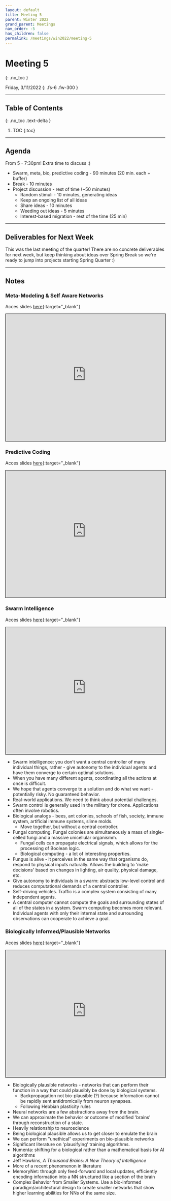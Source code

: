 ```yaml
---
layout: default
title: Meeting 5
parent: Winter 2022
grand_parent: Meetings
nav_order: -5
has_children: false
permalink: /meetings/win2022/meeting-5
---
```


# Meeting 5
{: .no_toc }

Friday, 3/11/2022
{: .fs-6 .fw-300 }

---

## Table of Contents
{: .no_toc .text-delta }

1. TOC
{:toc}

---

## Agenda
From 5 - 7:30pm! Extra time to discuss :)
- Swarm, meta, bio, predictive coding - 90 minutes (20 min. each + buffer)
- Break - 10 minutes
- Project discussion - rest of time (~50 minutes)
  - Random stimuli - 10 minutes, generating ideas
  - Keep an ongoing list of all ideas
  - Share ideas - 10 minutes
  - Weeding out ideas - 5 minutes
  - Interest-based migration - rest of the time (25 min)

---

## Deliverables for Next Week
This was the last meeting of the quarter! There are no concrete deliverables for next week, but keep thinking about ideas over Spring Break so we're ready to jump into projects starting Spring Quarter :)

---

## Notes

### Meta-Modeling & Self Aware Networks
Acces slides [here](https://interactive-intelligence.github.io/files/presentations/win2022/week-5/Meta-Modeling%20&%20Self%20Aware%20Networks.pdf){:target="_blank"}

<iframe src="https://interactive-intelligence.github.io/files/presentations/win2022/week-5/Meta-Modeling%20&%20Self%20Aware%20Networks.pdf" width="100%" height="400" style="border:1px solid black;"></iframe>

### Predictive Coding
Acces slides [here](https://interactive-intelligence.github.io/files/presentations/win2022/week-5/Predictive%20Coding.pdf){:target="_blank"}

<iframe src="https://interactive-intelligence.github.io/files/presentations/win2022/week-5/Predictive%20Coding.pdf" width="100%" height="400" style="border:1px solid black;"></iframe>


### Swarm Intelligence

Acces slides [here](http://interactive-intelligence.github.io/files/presentations/win2022/week-5/Meta-Modeling%20&%20Self%20Aware%20Networks.pdf){:target="_blank"}

<iframe src="http://interactive-intelligence.github.io/files/presentations/win2022/week-5/Meta-Modeling%20&%20Self%20Aware%20Networks.pdf" width="100%" height="400" style="border:1px solid black;"></iframe>

- Swarm intelligence: you don't want a central controller of many individual things, rather - give autonomy to the individual agents and have them converge to certain optimal solutions.
- When you have many different agents, coordinating all the actions at once is difficult.
- We hope that agents converge to a solution and do what we want - potentially risky. No guaranteed behavior.
- Real-world applications. We need to think about potential challenges.
- Swarm control is generally used in the military for drone. Applications often involve robotics.
- Biological analogs - bees, ant colonies, schools of fish, society, immune system, artificial immune systems, slime molds.
  - Move together, but without a central controller.
- Fungal computing. Fungal colonies are simultaneously a mass of single-celled fungi and a massive unicellular organismm.
  - Fungal cells can propagate electrical signals, which allows for the processing of Boolean logic. 
  - Biological computing - a lot of interesting properties.
- Fungus is alive - it perceives in the same way that organisms do, respond to physical inputs naturally. Allows the building to 'make decisions' based on changes in lighting, air quality, physical damage, etc.
- Give autonomy to individuals in a swarm: abstracts low-level control and reduces computational demands of a central controller.
- Self-driving vehicles. Traffic is a complex system consisting of many independent agents.
- A central computer cannot compute the goals and surrounding states of all of the states in a system. Swarm computing becomes more relevant. Individual agents with only their internal state and surrounding observations can cooperate to achieve a goal.

### Biologically Informed/Plausible Networks

Acces slides [here](https://interactive-intelligence.github.io/files/presentations/win2022/week-5/Biologically%20Informed_Plausible%20Networks%20Presentation.pdf){:target="_blank"}

<iframe src="https://interactive-intelligence.github.io/files/presentations/win2022/week-5/Biologically%20Informed_Plausible%20Networks%20Presentation.pdf" width="100%" height="400" style="border:1px solid black;"></iframe>

- Biologically plausible networks - networks that can perform their function in a way that could plausibly be done by biological systems.
  - Backpropagation not bio-plausible (?) because information cannot be rapidly sent antidromically from neuron synapses.
  - Following Hebbian plasticity rules
- Neural networks are a few abstractions away from the brain.
- We can approximate the behavior or outcome of modified 'brains' through reconstruction of a state.
- Heavily relationship to neuroscience
- Being biological plausible allows us to get closer to emulate the brain
- We can perform "unethical" experiments on bio-plausible networks
- Significant literature on 'plausifying' training algorithms.
- Numenta: shifting for a biological rather than a mathematical basis for AI algorithms
- Jeff Hawkins, *A Thousand Brains: A New Theory of Intelligence*
- More of a recent phenomenon in literature
- MemoryNet: through only feed-forward and local updates, efficiently encoding information into a NN structured like a section of the brain
- Complex Behavior from Smaller Systems. Use a bio-informed paradigm/architectural design to create smaller networks that show higher learning abilities for NNs of the same size.





































